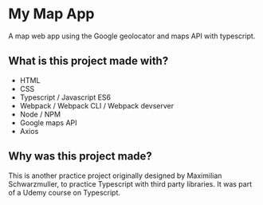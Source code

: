 # My Map App

A map web app using the Google geolocator and maps API with typescript.

## What is this project made with?

- HTML
- CSS
- Typescript / Javascript ES6
- Webpack / Webpack CLI / Webpack devserver
- Node / NPM
- Google maps API
- Axios

## Why was this project made?

This is another practice project originally designed by Maximilian Schwarzmuller, to practice Typescript with third party libraries. It was part of a Udemy course on Typescript.